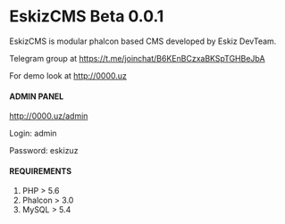# EskizCMS Beta 0.0.1
EskizCMS is modular phalcon based CMS developed by Eskiz DevTeam. 

Telegram group at https://t.me/joinchat/B6KEnBCzxaBKSpTGHBeJbA

For demo look at http://0000.uz 

#### ADMIN PANEL
http://0000.uz/admin

Login: admin

Password: eskizuz

#### REQUIREMENTS
1. PHP > 5.6
2. Phalcon > 3.0
3. MySQL > 5.4

